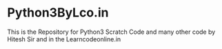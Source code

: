 # Python3ByLco.in
This is the Repository for Python3 Scratch Code and many other code by Hitesh Sir and in the Learncodeonline.in
